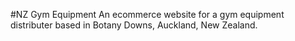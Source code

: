 #NZ Gym Equipment
An ecommerce website for a gym equipment distributer based in Botany Downs, Auckland, New Zealand.
